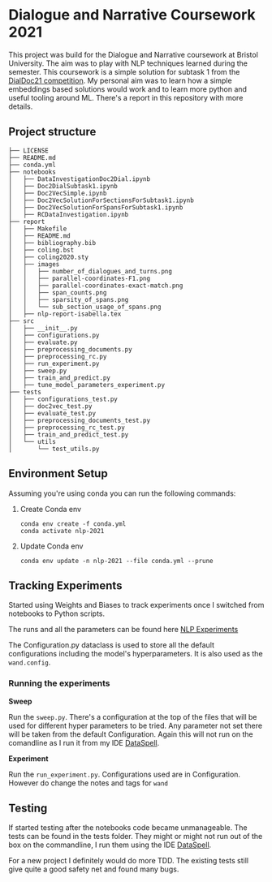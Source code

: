 # Dialogue and Narrative Coursework 2021

This project was build for the Dialogue and Narrative coursework at Bristol University. The aim was to play with NLP
techniques learned during the semester. This coursework is a simple solution for subtask 1 from the
[DialDoc21 competition](https://github.com/doc2dial/sharedtask-dialdoc2021). My personal aim was to learn how a simple
embeddings based solutions would work and to learn more python and useful tooling around ML. There's a report in this
repository with more details.

## Project structure

```
├── LICENSE
├── README.md
├── conda.yml
├── notebooks
│   ├── DataInvestigationDoc2Dial.ipynb
│   ├── Doc2DialSubtask1.ipynb
│   ├── Doc2VecSimple.ipynb
│   ├── Doc2VecSolutionForSectionsForSubtask1.ipynb
│   ├── Doc2VecSolutionForSpansForSubtask1.ipynb
│   ├── RCDataInvestigation.ipynb
├── report
│   ├── Makefile
│   ├── README.md
│   ├── bibliography.bib
│   ├── coling.bst
│   ├── coling2020.sty
│   ├── images
│   │   ├── number_of_dialogues_and_turns.png
│   │   ├── parallel-coordinates-F1.png
│   │   ├── parallel-coordinates-exact-match.png
│   │   ├── span_counts.png
│   │   ├── sparsity_of_spans.png
│   │   └── sub_section_usage_of_spans.png
│   ├── nlp-report-isabella.tex
├── src
│   ├── __init__.py
│   ├── configurations.py
│   ├── evaluate.py
│   ├── preprocessing_documents.py
│   ├── preprocessing_rc.py
│   ├── run_experiment.py
│   ├── sweep.py
│   ├── train_and_predict.py
│   ├── tune_model_parameters_experiment.py
├── tests
│   ├── configurations_test.py
│   ├── doc2vec_test.py
│   ├── evaluate_test.py
│   ├── preprocessing_documents_test.py
│   ├── preprocessing_rc_test.py
│   ├── train_and_predict_test.py
│   └── utils
│       └── test_utils.py
```

## Environment Setup

Assuming you're using conda you can run the following commands:

1. Create Conda env
   ```
   conda env create -f conda.yml
   conda activate nlp-2021
   ```

2. Update Conda env

   ```
   conda env update -n nlp-2021 --file conda.yml --prune
   ```

## Tracking Experiments

Started using Weights and Biases to track experiments once I switched from notebooks to Python scripts.

The runs and all the parameters can be found here [NLP Experiments](https://wandb.ai/idegen/test?workspace=user-idegen)

The Configuration.py dataclass is used to store all the default configurations including the model's hyperparameters. It
is also used as the `wand.config`.

### Running the experiments

**Sweep**

Run the `sweep.py`. There's a configuration at the top of the files that will be used for different hyper parameters to
be tried. Any parameter not set there will be taken from the default Configuration. Again this will not run on the
comandline as I run it from my IDE [DataSpell](https://www.jetbrains.com/dataspell/).

**Experiment**

Run the `run_experiment.py`. Configurations used are in Configuration. However do change the notes and tags for `wand`

## Testing

If started testing after the notebooks code became unmanageable. The tests can be found in the tests folder. They might
or might not run out of the box on the commandline, I run them using the
IDE [DataSpell](https://www.jetbrains.com/dataspell/).

For a new project I definitely would do more TDD. The existing tests still give quite a good safety net and found many
bugs.